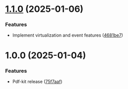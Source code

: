 # [1.1.0](https://github.com/AmanKrr/pdf-kit/compare/v1.0.0...v1.1.0) (2025-01-06)


### Features

* Implement virtualization and event features ([4681be7](https://github.com/AmanKrr/pdf-kit/commit/4681be70e5d25956c237caa9921106f53e592805))

# 1.0.0 (2025-01-04)


### Features

* Pdf-kit release ([75f7aaf](https://github.com/AmanKrr/pdf-kit/commit/75f7aaf082f6496c663e8ec4fc453b556e1d282d))
